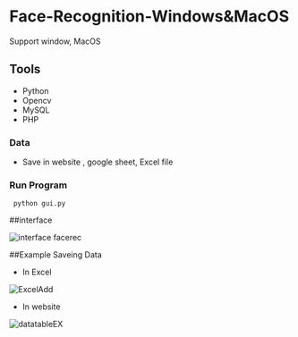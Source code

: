 # Face-Recognition-Windows&MacOS
Support window, MacOS 

## Tools
- Python
- Opencv
- MySQL
- PHP

### Data
- Save in website , google sheet, Excel file

### Run Program
```
 python gui.py
```

##interface

![interface facerec](https://user-images.githubusercontent.com/95271718/193448055-5a42971b-e377-4ed7-af70-5447a3de0f07.PNG)


##Example Saveing Data

- In Excel 

![ExcelAdd](https://user-images.githubusercontent.com/95271718/193448069-ccdf09a3-9fd2-422a-8e7d-94c766302944.png)

- In website

![datatableEX](https://user-images.githubusercontent.com/95271718/193448086-d2c4a6ac-168e-41d6-b3a5-d59c87c3cd95.PNG)








